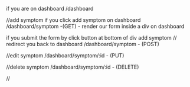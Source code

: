 
  <!--Add symptom routes  -->
if you are on dashboard
/dashboard

//add symptom
if you click add symptom on dashboard
/dashboard/symptom -(GET) - render our form inside a div on dashboard

if you submit the form by click button at bottom of div add symptom // redirect you back to dashboard
/dashboard/symptom - (POST)

//edit symptom
/dashboard/symptom/:id - (PUT)

//delete symptom
/dashboard/symptom/:id - (DELETE)


<!-- End Symptom Routes -->




<!-- Add Doctor Routes -->

//


<!-- End Doctor Routes -->
